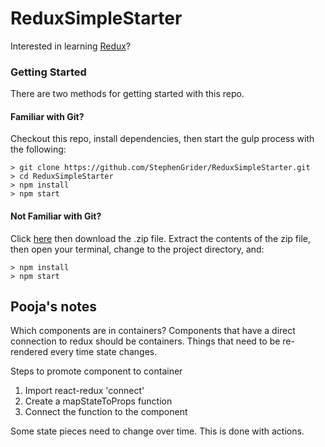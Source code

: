 # ReduxSimpleStarter

Interested in learning [Redux](https://www.udemy.com/react-redux/)?

### Getting Started

There are two methods for getting started with this repo.

#### Familiar with Git?
Checkout this repo, install dependencies, then start the gulp process with the following:

```
> git clone https://github.com/StephenGrider/ReduxSimpleStarter.git
> cd ReduxSimpleStarter
> npm install
> npm start
```

#### Not Familiar with Git?
Click [here](https://github.com/StephenGrider/ReactStarter/releases) then download the .zip file.  Extract the contents of the zip file, then open your terminal, change to the project directory, and:

```
> npm install
> npm start
```


## Pooja's notes
Which components are in containers? 
Components that have a direct connection to redux should be containers. 
Things that need to be re-rendered every time state changes.

Steps to promote component to container
1. Import react-redux 'connect'
2. Create a mapStateToProps function
3. Connect the function to the component


Some state pieces need to change over time.
This is done with actions.

